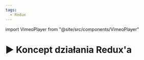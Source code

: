 ```yaml
---
tags:
  - Redux
---
```


import VimeoPlayer from "@site/src/components/VimeoPlayer"

# ▶️ Koncept działania Redux'a

<VimeoPlayer videoId="317978146" />
